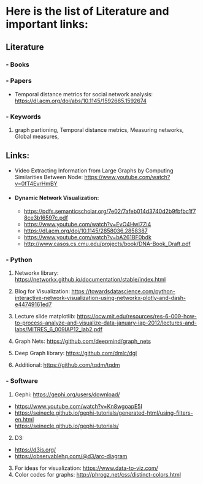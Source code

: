 # Here is the list of Literature and important links:

## Literature

### - Books

### - Papers

* Temporal distance metrics for social network analysis: https://dl.acm.org/doi/abs/10.1145/1592665.1592674

### - Keywords
1. graph partioning, Temporal distance metrics, Measuring networks, Global measures, 

## Links:
 * Video Extracting Information from Large Graphs by Computing Similarities Between Node: https://www.youtube.com/watch?v=0fT4EvrHmBY

* #### Dynamic Network Visualization:
  * https://pdfs.semanticscholar.org/7e02/7afeb014d3740d2b9fbfbc1f78ce3b16597c.pdf
  * https://www.youtube.com/watch?v=EvO4HwI7Zi4
  * https://dl.acm.org/doi/10.1145/2858036.2858387
  * https://www.youtube.com/watch?v=bA261BF0bdk
  * http://www.casos.cs.cmu.edu/projects/book/DNA-Book_Draft.pdf


### - Python

1. Networkx library: https://networkx.github.io/documentation/stable/index.html
2. Blog for Visualization: https://towardsdatascience.com/python-interactive-network-visualization-using-networkx-plotly-and-dash-e44749161ed7
3. Lecture slide matplotlib: https://ocw.mit.edu/resources/res-6-009-how-to-process-analyze-and-visualize-data-january-iap-2012/lectures-and-labs/MITRES_6_009IAP12_lab2.pdf
4. Graph Nets: https://github.com/deepmind/graph_nets
5. Deep Graph library: https://github.com/dmlc/dgl

6. Additional: https://github.com/tqdm/tqdm


### - Software

1. Gephi: https://gephi.org/users/download/
  * https://www.youtube.com/watch?v=Kn8wgoapE5I
  * https://seinecle.github.io/gephi-tutorials/generated-html/using-filters-en.html
  * https://seinecle.github.io/gephi-tutorials/

2. D3:
  * https://d3js.org/
  * https://observablehq.com/@d3/arc-diagram

3. For ideas for visualization: https://www.data-to-viz.com/
4. Color codes for graphs: http://phrogz.net/css/distinct-colors.html
